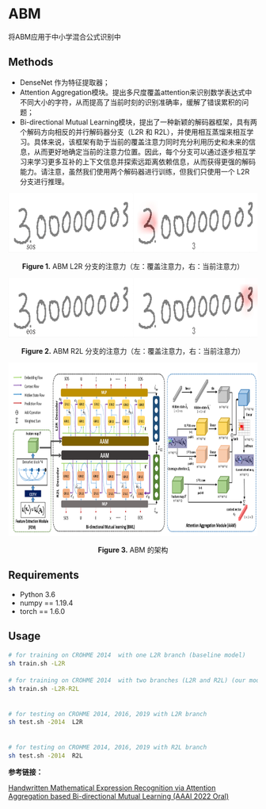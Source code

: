 
# ABM 

将ABM应用于中小学混合公式识别中

## Methods

*  DenseNet 作为特征提取器；
* Attention Aggregation模块。提出多尺度覆盖attention来识别数学表达式中不同大小的字符，从而提高了当前时刻的识别准确率，缓解了错误累积的问题；
* Bi-directional Mutual Learning模块，提出了一种新颖的解码器框架，具有两个解码方向相反的并行解码器分支（L2R 和 R2L），并使用相互蒸馏来相互学习。具体来说，该框架有助于当前的覆盖注意力同时充分利用历史和未来的信息，从而更好地确定当前的注意力位置。因此，每个分支可以通过逐步相互学习来学习更多互补的上下文信息并探索远距离依赖信息，从而获得更强的解码能力。请注意，虽然我们使用两个解码器进行训练，但我们只使用一个 L2R 分支进行推理。


</p>
<p align="center">
<img src="./image/3 . 0 0 0 0 0 0 0 3.gif" height = "120" alt="" align=center />
<br><br>
<b>Figure 1.</b> ABM L2R 分支的注意力（左：覆盖注意力，右：当前注意力）
</p>

</p>

<p align="center">
<img src="./image/3 0 0 0 0 0 0 0 . 3.gif" height = "120" alt="" align=center />
<br><br>
<b>Figure 2.</b> ABM R2L 分支的注意力（左：覆盖注意力，右：当前注意力）
</p>



<p align="center">
<img src="./image/network.png" height = "350" alt="" align=center />
<br><br>
<b>Figure 3.</b>  ABM 的架构
</p>

## Requirements

- Python 3.6
- numpy == 1.19.4
- torch == 1.6.0

## Usage

```bash
# for training on CROHME 2014  with one L2R branch (baseline model)
sh train.sh -L2R

# for training on CROHME 2014  with two branches (L2R and R2L) (our model, ABM)
sh train.sh -L2R-R2L


# for testing on CROHME 2014, 2016, 2019 with L2R branch
sh test.sh -2014  L2R


# for testing on CROHME 2014, 2016, 2019 with R2L branch
sh test.sh -2014  R2L
```

**参考链接：**

[Handwritten Mathematical Expression Recognition via Attention Aggregation based Bi-directional Mutual Learning (AAAI 2022 Oral)]()
